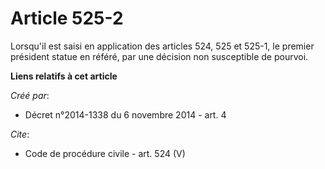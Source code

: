 # Article 525-2

Lorsqu'il est saisi en application des articles 524, 525 et 525-1, le premier président statue en référé, par une décision
non susceptible de pourvoi.

**Liens relatifs à cet article**

_Créé par_:

  - Décret n°2014-1338 du 6 novembre 2014 - art. 4

_Cite_:

  - Code de procédure civile - art. 524 (V)
